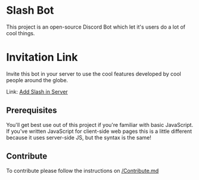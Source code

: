 # Slash Bot

This project is an open-source Discord Bot which let it's users do a lot of cool things.
# Invitation Link
Invite this bot in your server to use the cool features developed by cool people around the globe.

Link: [Add Slash in Server](https://discord.com/api/oauth2/authorize?client_id=1053590161897816114&permissions=8&scope=bot%20applications.commands)


## Prerequisites

You'll get best use out of this project if you're familiar with basic JavaScript. If you've written JavaScript for client-side web pages this is a little different because it uses server-side JS, but the syntax is the same!

## Contribute
To contribute please follow the instructions on [/Contribute.md](/Contribute.md)